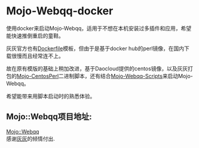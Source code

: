 # Mojo-Webqq-docker

使用docker来启动Mojo-Webqq，适用于不想在本机安装过多插件和应用，希望能快速推倒重启的童鞋。

灰灰官方也有[Dockerfile](https://github.com/sjdy521/Mojo-Webqq/blob/master/docker-image/Dockerfile)模板，但由于是基于docker hub的perl镜像，在国内下载很慢而且经常连不上。

故在原有模版的基础上稍加改进，基于Daocloud提供的centos镜像，以及灰灰打包的[Mojo-CentosPerl](https://github.com/sjdy521/Mojo-CentosPerl)二进制脚本，还有结合[Mojo-Webqq-Scripts](https://github.com/hzz1989/Mojo-Webqq-Scripts)来启动Mojo-Webqq。

希望能带来用脚本启动时的熟悉体验。

## Mojo::Webqq项目地址:
[Mojo::Webqq](https://github.com/sjdy521/Mojo-Webqq)  
感谢[灰灰](https://github.com/sjdy521)的倾情付出.
